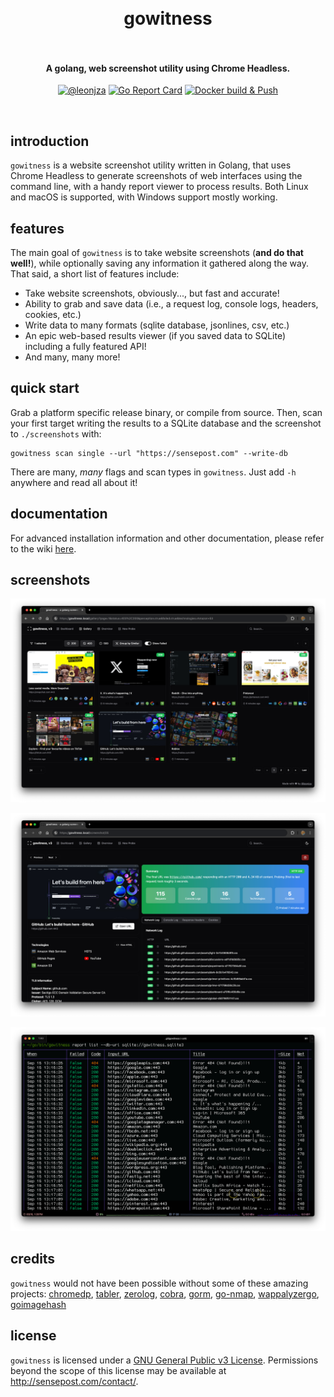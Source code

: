 <h1 align="center">
  <br>
    gowitness
  <br>
  <br>
</h1>

<h4 align="center">A golang, web screenshot utility using Chrome Headless.</h4>
<p align="center">
  <a href="https://twitter.com/leonjza"><img src="https://img.shields.io/badge/twitter-%40leonjza-blue.svg" alt="@leonjza" height="18"></a>
  <a href="https://goreportcard.com/report/github.com/sensepost/gowitness"><img src="https://goreportcard.com/badge/github.com/sensepost/gowitness" alt="Go Report Card" height="18"></a>
  <a href="https://github.com/sensepost/gowitness/actions/workflows/docker.yml"><img alt="Docker build & Push" src="https://github.com/sensepost/gowitness/actions/workflows/docker.yml/badge.svg"></a>
</p>
<br>

## introduction

`gowitness` is a website screenshot utility written in Golang, that uses Chrome Headless to generate screenshots of web interfaces using the command line, with a handy report viewer to process results. Both Linux and macOS is supported, with Windows support mostly working.

## features

The main goal of `gowitness` is to take website screenshots (**and do that well!**), while optionally saving any information it gathered along the way. That said, a short list of features include:

- Take website screenshots, obviously..., but fast and accurate!
- Ability to grab and save data (i.e., a request log, console logs, headers, cookies, etc.)
- Write data to many formats (sqlite database, jsonlines, csv, etc.)
- An epic web-based results viewer (if you saved data to SQLite) including a fully featured API!
- And many, many more!

## quick start

Grab a platform specific release binary, or compile from source. Then, scan your first target writing the results to a SQLite database and the screenshot to `./screenshots` with:

```text
gowitness scan single --url "https://sensepost.com" --write-db
```

There are many, *many* flags and scan types in `gowitness`. Just add `-h` anywhere and read all about it!

## documentation

For advanced installation information and other documentation, please refer to the wiki [here](https://github.com/sensepost/gowitness/wiki).

## screenshots

![gallery](images/gowitness-gallery.png)

![detail](images/gowitness-detail.png)

![terminal](images/gowitness-terminal.png)

## credits

`gowitness` would not have been possible without some of these amazing projects: [chromedp](https://github.com/chromedp/chromedp), [tabler](https://github.com/tabler/tabler), [zerolog](https://github.com/rs/zerolog), [cobra](https://github.com/spf13/cobra), [gorm](https://github.com/go-gorm/gorm), [go-nmap](https://github.com/lair-framework/go-nmap), [wappalyzergo](https://github.com/projectdiscovery/wappalyzergo), [goimagehash](https://github.com/corona10/goimagehash)

## license

`gowitness` is licensed under a [GNU General Public v3 License](https://www.gnu.org/licenses/gpl-3.0.en.html). Permissions beyond the scope of this license may be available at <http://sensepost.com/contact/>.
